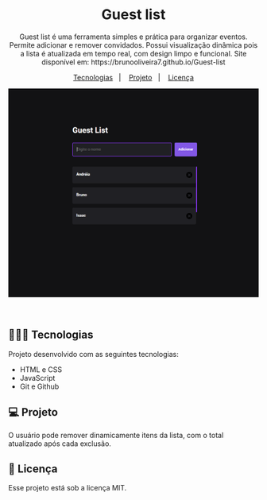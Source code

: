 <h1 align="center"> Guest list </h1>

<p align="center">
Guest list é uma ferramenta simples e prática para organizar eventos. Permite adicionar e remover convidados. Possui visualização dinâmica pois a lista é atualizada em tempo real, com design limpo e funcional. Site disponível em: https://brunooliveira7.github.io/Guest-list
</p>

<p align="center">
  <a href="#-tecnologias">Tecnologias</a>&nbsp;&nbsp;&nbsp;|&nbsp;&nbsp;&nbsp;
  <a href="#-projeto">Projeto</a>&nbsp;&nbsp;&nbsp;|&nbsp;&nbsp;&nbsp;
  <a href="#memo-licença">Licença</a>
</p>

<p align="center">
  <img alt="License" src="https://github.com/brunooliveira7/Guest-list/blob/main/asset/Layout%20-%20Guest-list.png">
</p>

<br>

## 🧑🏻‍💻 Tecnologias

Projeto desenvolvido com as seguintes tecnologias:

- HTML e CSS
- JavaScript
- Git e Github

## 💻 Projeto

O usuário pode remover dinamicamente itens da lista, com o total atualizado após cada exclusão.

## :memo: Licença

Esse projeto está sob a licença MIT.
